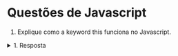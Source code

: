 # Questões de Javascript

1. Explique como a keyword this funciona no Javascript.
<details>
<summary>1. Resposta</summary>
<br>
  
A keyword `this` se refere ao objeto ao qual ela pertence. Ou seja, ela possui significado diferente dependendo de onde ela é usada.

Por exemplo, se chamarmos a keyword `this` de forma isolada, ela vai se referir ao objeto global.

No caso do browser, o objeto global é o objeto `window`:

![image](https://user-images.githubusercontent.com/8127858/137424309-5b8e2749-5f72-4811-a806-bb7fc319861f.png)

**Exemplo 2:** 

No caso abaixo, temos um método (função dentro de objeto) chamado `fullname`. 

E nesse contexto o `this` se refere ao "dono" do método, que nesse exemplo é o objeto `pessoa`.

![image](https://user-images.githubusercontent.com/8127858/137424333-281e0369-9d6f-4729-91c6-b9e7ad661ad7.png)
</details>
